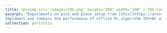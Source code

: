 ```yaml
---
title: <p><img src='/images/COG.png' height="200" width="200" > COG:Connecting New Skills to Past Experience with Offline Reinforcement Learning</p>
excerpt: "Experiments on pick and place setup from [this](https://arxiv.org/pdf/2010.14500) paper. 
Implement and compare the performance of offline RL algorithm TD3+BC with CQL. Additionally, compare the performance of CQL leveraging pretrained resnet vs CNN"
collection: portfolio
---
```

